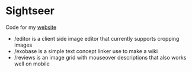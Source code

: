 # Sightseer

Code for my [website](https://iondrive.co)

* /editor is a client side image editor that currently supports cropping images
* /exobase is a simple text concept linker use to make a wiki
* /reviews is an image grid with mouseover descriptions that also works well on mobile